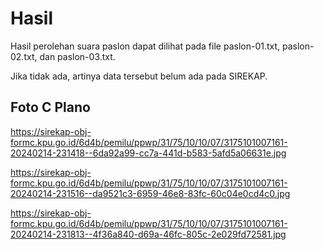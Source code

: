 # Hasil

Hasil perolehan suara paslon dapat dilihat pada file paslon-01.txt, paslon-02.txt, dan paslon-03.txt.

Jika tidak ada, artinya data tersebut belum ada pada SIREKAP.

## Foto C Plano

https://sirekap-obj-formc.kpu.go.id/6d4b/pemilu/ppwp/31/75/10/10/07/3175101007161-20240214-231418--6da92a99-cc7a-441d-b583-5afd5a06631e.jpg

https://sirekap-obj-formc.kpu.go.id/6d4b/pemilu/ppwp/31/75/10/10/07/3175101007161-20240214-231516--da9521c3-6959-46e8-83fc-60c04e0cd4c0.jpg

https://sirekap-obj-formc.kpu.go.id/6d4b/pemilu/ppwp/31/75/10/10/07/3175101007161-20240214-231813--4f36a840-d69a-46fc-805c-2e029fd72581.jpg
